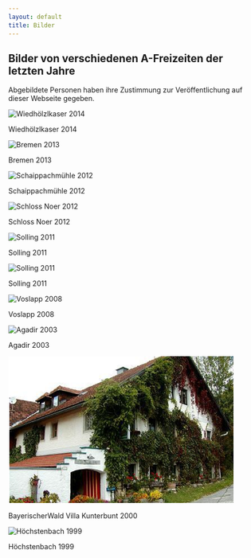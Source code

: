 ```yaml
---
layout: default
title: Bilder
---
```

## Bilder von verschiedenen A-Freizeiten der letzten Jahre

Abgebildete Personen haben ihre Zustimmung zur Veröffentlichung auf dieser Webseite gegeben.

![Wiedhölzlkaser 2014](/images/Wiedhölzlkaser2014.jpeg)

Wiedhölzlkaser 2014

![Bremen 2013](/images/Bremen2013.jpeg)

Bremen 2013

![Schaippachmühle 2012](/images/Schaippachmühle2012.jpeg)

Schaippachmühle 2012

![Schloss Noer 2012](/images/SchlossNoer2012.jpeg)

Schloss Noer 2012

![Solling 2011](/images/Solling2011-1.jpeg)

Solling 2011

![Solling 2011](/images/Solling2011-2.jpeg)

Solling 2011

![Voslapp 2008](/images/Voslapp2008.jpeg)

Voslapp 2008

![Agadir 2003](/images/Agadir2003.jpeg)

Agadir 2003

![Bayerischer Wald 2000](/images/BayerischerWald2000.png)

BayerischerWald Villa Kunterbunt 2000

![Höchstenbach 1999](/images/Höchstenbach1999.jpeg)

Höchstenbach 1999
